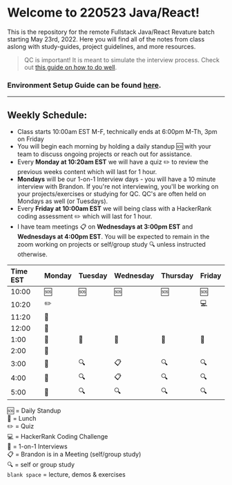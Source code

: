 # Welcome to 220523 Java/React!

This is the repository for the remote Fullstack Java/React Revature batch starting May 23rd, 2022.
Here you will find all of the notes from class aslong with study-guides, project guidelines, and more resources.

> QC is important! It is meant to simulate the interview process. Check out [this guide on how to do well](https://github.com/bpinkerton/how-to-do-well-in-qc).

### Environment Setup Guide can be found [here](https://github.com/bpinkerton/environment-setup).

---

## Weekly Schedule:

- Class starts 10:00am EST M-F, technically ends at 6:00pm M-Th, 3pm on Friday
- You will begin each morning by holding a daily standup :sos: with your team to discuss ongoing projects or reach out for assistance.
- Every **Monday at 10:20am EST** we will have a quiz :pencil2: to review the previous weeks content which will last for 1 hour.
- **Mondays** will be our 1-on-1 Interview days - you will have a 10 minute interview with Brandon. If you're not interviewing, you'll be working on your projects/exercises or studying for QC. QC's are often held on Mondays as well (or Tuesdays).
- Every **Friday at 10:00am EST** we will being class with a HackerRank coding assessment :pencil2: which will last for 1 hour.
- I have team meetings :clipboard: on **Wednesdays at 3:00pm EST** and **Wednesdays at 4:00pm EST**. You will be expected to remain in the zoom working on projects or self/group study :mag: unless instructed otherwise.

| Time EST | Monday           | Tuesday | Wednesday   | Thursday | Friday     |
| :------- | ---------------- | ------- | ----------- | -------- | ---------- |
| 10:00    | :sos:            | :sos:   | :sos:       | :sos:    | :sos:      |
| 10:20    | :pencil2:        |         |             |          | :computer: |
| 11:20    | :speech_balloon: |         |             |          |            |
| 12:00    | :speech_balloon: |         |             |          |            |
| 1:00     | :pizza:          | :pizza: | :pizza:     | :pizza:  | :pizza:    |
| 2:00     | :speech_balloon: |         |             |          |            |
| 3:00     | :speech_balloon: | :mag:   | :clipboard: | :mag:    | :mag:      |
| 4:00     | :speech_balloon: | :mag:   | :clipboard: | :mag:    | :mag:      |
| 5:00     | :speech_balloon: | :mag:   | :mag:       | :mag:    | :mag:      |

:sos: = Daily Standup <br>
:pizza: = Lunch <br>
:pencil2: = Quiz <br>
:computer: = HackerRank Coding Challenge <br>
:speech_balloon: = 1-on-1 Interviews <br>
:clipboard: = Brandon is in a Meeting (self/group study) <br>
:mag: = self or group study <br>
`blank space` = lecture, demos & exercises <br>
